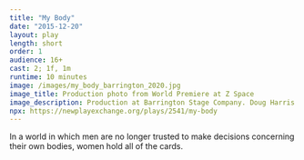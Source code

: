 ```yaml
---
title: "My Body"
date: "2015-12-20"
layout: play
length: short
order: 1
audience: 16+
cast: 2; 1f, 1m
runtime: 10 minutes
image: /images/my_body_barrington_2020.jpg
image_title: Production photo from World Premiere at Z Space
image_description: Production at Barrington Stage Company. Doug Harris (Patrick) and Keri Safran (Laura). Directed by Julianne Boyd. Photo by Emma Rothenberg-Ware.
npx: https://newplayexchange.org/plays/2541/my-body
---
```


In a world in which men are no longer trusted to make decisions concerning their own bodies, women hold all of the cards.
